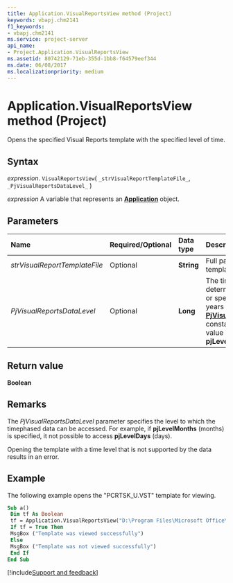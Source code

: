 ```yaml
---
title: Application.VisualReportsView method (Project)
keywords: vbapj.chm2141
f1_keywords:
- vbapj.chm2141
ms.service: project-server
api_name:
- Project.Application.VisualReportsView
ms.assetid: 80742129-71eb-355d-1bb8-f64579eef344
ms.date: 06/08/2017
ms.localizationpriority: medium
---
```



# Application.VisualReportsView method (Project)

Opens the specified Visual Reports template with the specified level of time.


## Syntax

_expression_. `VisualReportsView`( `_strVisualReportTemplateFile_`, `_PjVisualReportsDataLevel_` )

_expression_ A variable that represents an **[Application](Project.Application.md)** object.


## Parameters



|Name|Required/Optional|Data type|Description|
|:-----|:-----|:-----|:-----|
| _strVisualReportTemplateFile_|Optional|**String**|Full path and name of template file.|
| _PjVisualReportsDataLevel_|Optional|**Long**|The time level of data, determined automatically or specified from days to years . Can be one of the **[PjVisualReportsDataLevel](Project.PjVisualReportsDataLevel.md)** constants. The default value is **pjLevelAutomatic**.|

## Return value

 **Boolean**


## Remarks

The  _PjVisualReportsDataLevel_ parameter specifies the level to which the timephased data can be accessed. For example, if **pjLevelMonths** (months) is specified, it not possible to access **pjLevelDays** (days).

Opening the template with a time level that is not supported by the data results in an error.


## Example

The following example opens the "PCRTSK_U.VST" template for viewing.


```vb
Sub a() 
 Dim tf As Boolean 
 tf = Application.VisualReportsView("D:\Program Files\Microsoft Office\Office12\1033\PCRTSK_U.VST", pjLevelAutomatic) 
 If tf = True Then 
 MsgBox ("Template was viewed successfully") 
 Else 
 MsgBox ("Template was not viewed successfully") 
 End If 
End Sub
```

[!include[Support and feedback](~/includes/feedback-boilerplate.md)]